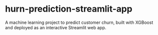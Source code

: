 # hurn-prediction-streamlit-app
A machine learning project to predict customer churn, built with XGBoost and deployed as an interactive Streamlit web app.
